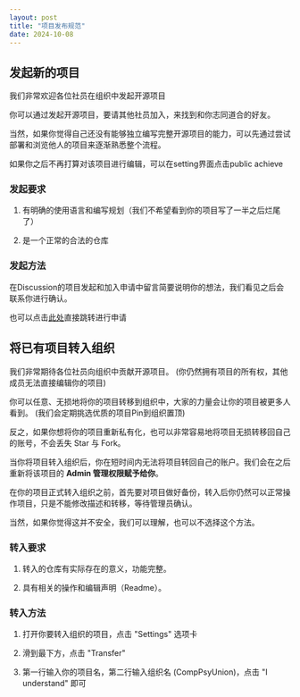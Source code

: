 ```yaml
---
layout: post
title: "项目发布规范"
date: 2024-10-08
---
```


## 发起新的项目

我们非常欢迎各位社员在组织中发起开源项目

你可以通过发起开源项目，要请其他社员加入，来找到和你志同道合的好友。

当然，如果你觉得自己还没有能够独立编写完整开源项目的能力，可以先通过尝试部署和浏览他人的项目来逐渐熟悉整个流程。

如果你之后不再打算对该项目进行编辑，可以在setting界面点击public achieve

### 发起要求

1. 有明确的使用语言和编写规划（我们不希望看到你的项目写了一半之后烂尾了）

2. 是一个正常的合法的仓库

### 发起方法

在Discussion的项目发起和加入申请中留言简要说明你的想法，我们看见之后会联系你进行确认。

也可以点击[此处](https://github.com/orgs/CompPsyUnion/discussions/categories/%E9%A1%B9%E7%9B%AE%E5%8F%91%E8%B5%B7%E5%92%8C%E5%8A%A0%E5%85%A5%E7%94%B3%E8%AF%B7)直接跳转进行申请

## 将已有项目转入组织

我们非常期待各位社员向组织中贡献开源项目。 (你仍然拥有项目的所有权，其他成员无法直接编辑你的项目)

你可以任意、无损地将你的项目转移到组织中，大家的力量会让你的项目被更多人看到。 (我们会定期挑选优质的项目Pin到组织置顶)

反之，如果你想将你的项目重新私有化，也可以非常容易地将项目无损转移回自己的账号，不会丢失 Star 与 Fork。

当你将项目转入组织后，你在短时间内无法将项目转回自己的账户。我们会在之后重新将该项目的 **Admin 管理权限赋予给你**。

在你的项目正式转入组织之前，首先要对项目做好备份，转入后你仍然可以正常操作项目，只是不能修改描述和转移，等待管理员确认。

当然，如果你觉得这并不安全，我们可以理解，也可以不选择这个方法。

### 转入要求

1. 转入的仓库有实际存在的意义，功能完整。

2. 具有相关的操作和编辑声明（Readme）。

### 转入方法

1. 打开你要转入组织的项目，点击 "Settings" 选项卡

2. 滑到最下方，点击 "Transfer"

3. 第一行输入你的项目名，第二行输入组织名 (CompPsyUnion)，点击 "I understand" 即可
